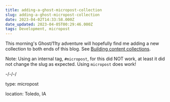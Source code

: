 ```yaml
---
title: adding-a-ghost-micropost-collection
slug: adding-a-ghost-micropost-collection
date: 2023-04-02T14:33:58.000Z
date_updated: 2023-04-05T00:29:46.000Z
tags: Development, micropost
---
```


This morning's Ghost/11ty adventure will hopefully find me adding a new collection to both ends of this blog.  See [Building content collections](https://ghost.org/tutorials/content-collections/).

Note: Using an internal tag, `#micropost`, for this did NOT work, at least it did not change the slug as expected.  Using `micropost` does work!

-/-/-/

type: micropost

location: Toledo, IA
